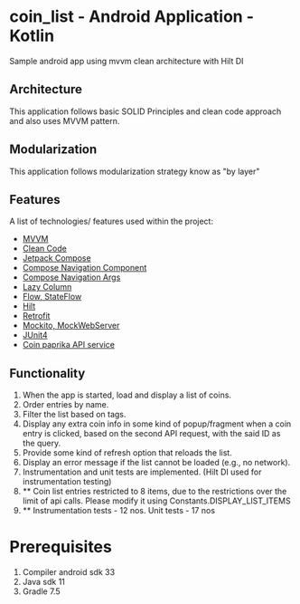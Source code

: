 # coin_list - Android Application - Kotlin
Sample android app using mvvm clean architecture with Hilt DI

## Architecture
This application follows basic SOLID Principles and clean code approach and also uses MVVM pattern.
## Modularization
This application follows modularization strategy know as "by layer"
## Features
A list of technologies/ features used within the project:
* [MVVM]()
* [Clean Code]()
* [Jetpack Compose]()
* [Compose Navigation Component]()
* [Compose Navigation Args]()
* [Lazy Column]()
* [Flow, StateFlow]()
* [Hilt]()
* [Retrofit]()
* [Mockito, MockWebServer]()
* [JUnit4]()
* [Coin paprika API service](https://api.coinpaprika.com/v1/coins)

## Functionality
1. When the app is started, load and display a list of coins.
2. Order entries by name.
3. Filter the list based on tags.
4. Display any extra coin info in some kind of popup/fragment when a coin entry is clicked, based on the second API request, with the said ID as the query.
5. Provide some kind of refresh option that reloads the list.
6. Display an error message if the list cannot be loaded (e.g., no network).
7. Instrumentation and unit tests are implemented. (Hilt DI used for instrumentation testing)
8. ** Coin list entries restricted to 8 items, due to the restrictions over the limit of api calls. Please modify it using Constants.DISPLAY_LIST_ITEMS
9. ** Instrumentation tests - 12 nos. Unit tests - 17 nos


# Prerequisites
1. Compiler android sdk 33
2. Java sdk 11
3. Gradle 7.5



